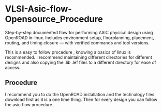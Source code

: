 # VLSI-Asic-flow-Opensource_Procedure
Step-by-step documented flow for performing ASIC physical design using OpenROAD in linux. Includes environment setup, floorplanning, placement, routing, and timing closure — with verified commands and tool versions.

This is a easy to follow procedure , knowing a basics of linux is recommended.
I recommend maintaining different directories for different designs and also copying the .lib .lef files to a different directory for ease of access.

## Procedure
I recommend you to do the OpenROAD installation and the technology files download first as it is a one time thing.
Then for every design you can follow the asic flow procedure.
